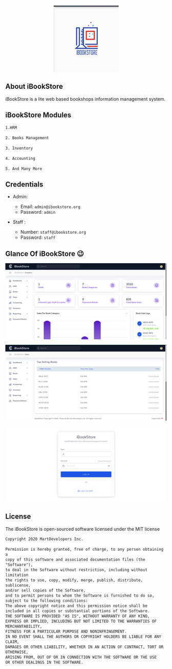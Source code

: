 <p align="center">
  <img src="https://github.com/MartDevelopers-Inc/iBookStore/blob/master/assets/img/gitLogo.png">
</p>

## About iBookStore
iBookStore is a lite web based bookshops information management system.
## iBookStore Modules
```
1.HRM

2. Books Management

3. Inventory

4. Accounting

5. And Many More
```
## Credentials
* Admin:
    * Email: `admin@ibookstore.org`
    * Password: `admin`
    
 * Staff :
    * Number: `staff@ibookstore.org`
    * Password: `staff`


## Glance Of iBookStore 😉

<p align="center"><img src="https://github.com/MartDevelopers-Inc/iBookStore/blob/master/assets/Shots/1.png"></p>
<p align="center"><img src="https://github.com/MartDevelopers-Inc/iBookStore/blob/master/assets/Shots/2.png"></p>
<p align="center"><img src="https://github.com/MartDevelopers-Inc/iBookStore/blob/master/assets/Shots/3.png"></p>


## License

The iBookStore is open-sourced software licensed under the MIT license
```
Copyright 2020 MartDevelopers Inc.

Permission is hereby granted, free of charge, to any person obtaining a 
copy of this software and associated documentation files (the "Software"),
to deal in the Software without restriction, including without limitation 
the rights to use, copy, modify, merge, publish, distribute, sublicense,
and/or sell copies of the Software,
and to permit persons to whom the Software is furnished to do so, 
subject to the following conditions:
The above copyright notice and this permission notice shall be 
included in all copies or substantial portions of the Software.
THE SOFTWARE IS PROVIDED "AS IS", WITHOUT WARRANTY OF ANY KIND, 
EXPRESS OR IMPLIED, INCLUDING BUT NOT LIMITED TO THE WARRANTIES OF MERCHANTABILITY,
FITNESS FOR A PARTICULAR PURPOSE AND NONINFRINGEMENT. 
IN NO EVENT SHALL THE AUTHORS OR COPYRIGHT HOLDERS BE LIABLE FOR ANY CLAIM, 
DAMAGES OR OTHER LIABILITY, WHETHER IN AN ACTION OF CONTRACT, TORT OR OTHERWISE,
ARISING FROM, OUT OF OR IN CONNECTION WITH THE SOFTWARE OR THE USE
OR OTHER DEALINGS IN THE SOFTWARE.
```
